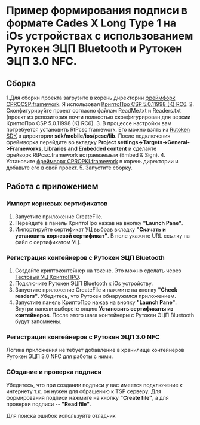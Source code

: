 # Пример формирования подписи в формате Cades X Long Type 1 на iOs устройствах с использованием Рутокен ЭЦП Bluetooth и Рутокен ЭЦП 3.0 NFC.

## Сборка
1.Для сборки проекта загрузите в корень директории [фреймфорк CPROCSP.framework](https://www.cryptopro.ru/products/csp/downloads). Я использовал [КриптоПро CSP 5.0.11998 (K) RC6](https://www.cryptopro.ru/sites/default/files/private/csp/50/11998/ios-uni.tgz).
2. Сконфигурируйте проект согласно файлам ReadMe.txt и Readers.txt (проект из репозитория почти полностью сконфигурирован для версии КриптоПро CSP 5.0.11998 (K) RC6).
3. В процессе настройки вам потребуется установить RtPcsc.framework. Его можно взять из [Rutoken SDK](https://www.rutoken.ru/developers/sdk/) в директории **sdk/mobile/ios/pcsc/lib**. После подключения фреймворка перейдите во вкладку **Project settings->Targets->General->Frameworks, Libraries and Embedded content** и сделайте фрейворк RtPcsc.framework встраеваемым (Embed & Sign).
4. Установите [фреймворк CPROPKI.framework](https://www.cryptopro.ru/products/cades/downloads) в корень директории и добавьте его в свой проект.
5. Запустите сборку.

## Работа с приложением
### Импорт корневых сертификатов
1. Запустите приложение CreateFile.
2. Перейдите в панель КриптоПро нажав на внопку **"Launch Pane"**. 
3. Импортируйте сертификат УЦ выбрав вкладку **"Скачать и установить корневой сертификат"**. В поле укажите URL ссылку на файл с сертификатом УЦ.

### Регистрация контейнеров с Рутокен ЭЦП Bluetooth
1. Создайте криптоконтейнер на токене. Это можно сделать через [Тестовый УЦ КриптоПРО](https://www.cryptopro.ru/certsrv/).
2. Подключите Рутокен ЭЦП Bluetooth к iOs устройству.
3. Запустите приложение CreateFile и нажмите на кнопку **"Check readers"**. Убедитесь, что Рутокен обнаружился приложением.
4. Запустите панель КриптоПро нажав на внопку **"Launch Pane"**. Внутри панели выберете опцию **Установить сертификаты из контейнеров**. После этого шага контейнеры с Рутокен ЭЦП Bluetooth будут запомнены.

### Регистрация контейнеров с Рутокен ЭЦП 3.0 NFC
Логика приложения не тебует добавление в хранилище контейнеров Рутокен ЭЦП 3.0 NFC для работы с ними.

### СОздание и проверка подписи
Убедитесь, что при создании подписи у вас имеется подключение к интернету т.к. он нужен для обращению к TSP серверу. Для формирования подписи нажмите на кнопку **"Create file"**, а для проверки подписи -- **"Read file"**.

Для поиска ошибок используйте отладчик
